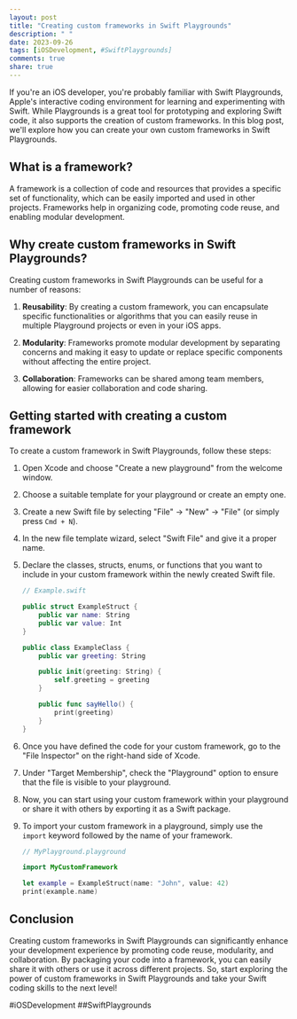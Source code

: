 ```yaml
---
layout: post
title: "Creating custom frameworks in Swift Playgrounds"
description: " "
date: 2023-09-26
tags: [iOSDevelopment, #SwiftPlaygrounds]
comments: true
share: true
---
```


If you're an iOS developer, you're probably familiar with Swift Playgrounds, Apple's interactive coding environment for learning and experimenting with Swift. While Playgrounds is a great tool for prototyping and exploring Swift code, it also supports the creation of custom frameworks. In this blog post, we'll explore how you can create your own custom frameworks in Swift Playgrounds.

## What is a framework?

A framework is a collection of code and resources that provides a specific set of functionality, which can be easily imported and used in other projects. Frameworks help in organizing code, promoting code reuse, and enabling modular development.

## Why create custom frameworks in Swift Playgrounds?

Creating custom frameworks in Swift Playgrounds can be useful for a number of reasons:

1. **Reusability**: By creating a custom framework, you can encapsulate specific functionalities or algorithms that you can easily reuse in multiple Playground projects or even in your iOS apps.
   
2. **Modularity**: Frameworks promote modular development by separating concerns and making it easy to update or replace specific components without affecting the entire project.
   
3. **Collaboration**: Frameworks can be shared among team members, allowing for easier collaboration and code sharing.

## Getting started with creating a custom framework

To create a custom framework in Swift Playgrounds, follow these steps:

1. Open Xcode and choose "Create a new playground" from the welcome window.
   
2. Choose a suitable template for your playground or create an empty one.
   
3. Create a new Swift file by selecting "File" → "New" → "File" (or simply press `Cmd + N`).
   
4. In the new file template wizard, select "Swift File" and give it a proper name.
   
5. Declare the classes, structs, enums, or functions that you want to include in your custom framework within the newly created Swift file.
   
   ```swift
   // Example.swift

   public struct ExampleStruct {
       public var name: String
       public var value: Int
   }

   public class ExampleClass {
       public var greeting: String

       public init(greeting: String) {
           self.greeting = greeting
       }

       public func sayHello() {
           print(greeting)
       }
   }
   ```

6. Once you have defined the code for your custom framework, go to the "File Inspector" on the right-hand side of Xcode.
   
7. Under "Target Membership", check the "Playground" option to ensure that the file is visible to your playground.
   
8. Now, you can start using your custom framework within your playground or share it with others by exporting it as a Swift package.
   
9. To import your custom framework in a playground, simply use the `import` keyword followed by the name of your framework.
   
   ```swift
   // MyPlayground.playground

   import MyCustomFramework

   let example = ExampleStruct(name: "John", value: 42)
   print(example.name)
   ```

## Conclusion

Creating custom frameworks in Swift Playgrounds can significantly enhance your development experience by promoting code reuse, modularity, and collaboration. By packaging your code into a framework, you can easily share it with others or use it across different projects. So, start exploring the power of custom frameworks in Swift Playgrounds and take your Swift coding skills to the next level!

#iOSDevelopment ##SwiftPlaygrounds